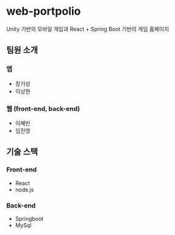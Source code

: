 # web-portpolio
Unity 기반의 모바일 게임과
React + Spring Boot 기반의 게임 홈페이지

## 팀원 소개
### 앱
 - 장기성
 - 이상현
### 웹 (front-end, back-end)
 - 이혜빈
 - 임진영

## 기술 스택

### Front-end
- React
- node.js
### Back-end
 - Springboot
 - MySql
